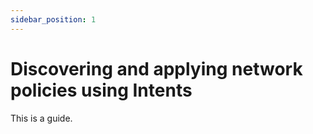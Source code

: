 ```yaml
---
sidebar_position: 1
---
```


# Discovering and applying network policies using Intents

This is a guide.
